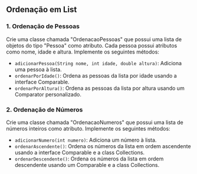 ## Ordenação em List
### 1. Ordenação de Pessoas
Crie uma classe chamada "OrdenacaoPessoas" que possui uma lista de objetos do tipo "Pessoa" como atributo. Cada pessoa possui atributos como nome, idade e altura. Implemente os seguintes métodos:

* ```adicionarPessoa(String nome, int idade, double altura)```: Adiciona uma pessoa à lista.
* ```ordenarPorIdade()```: Ordena as pessoas da lista por idade usando a interface Comparable.
* ```ordenarPorAltura()```: Ordena as pessoas da lista por altura usando um Comparator personalizado.

### 2. Ordenação de Números
Crie uma classe chamada "OrdenacaoNumeros" que possui uma lista de números inteiros como atributo. Implemente os seguintes métodos:

* ```adicionarNumero(int numero)```: Adiciona um número à lista.
* ```ordenarAscendente()```: Ordena os números da lista em ordem ascendente usando a interface Comparable e a class Collections.
* ```ordenarDescendente()```: Ordena os números da lista em ordem descendente usando um Comparable e a class Collections.